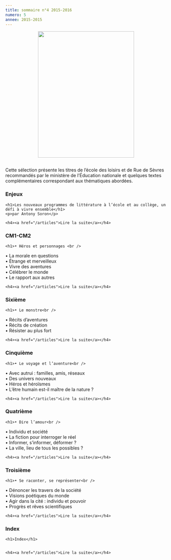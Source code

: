 ```yaml
---
title: sommaire n°4 2015-2016
numero: 5
annee: 2015-2015
---
```

  <img style="margin: 0 auto 30px; display:block;" src="/pages/static/sommaires/images/5-2015-2016-sommaire.jpg" width="300" height="395" alt=""/>
<p class="centre">Cette sélection présente les titres de l’école des loisirs et de Rue de Sèvres recommandés par le ministère de l’Éducation nationale 
  et quelques textes complémentaires correspondant aux thématiques abordées.</p>
  <h3 class="centre">Enjeux</h3>
<div class="article"> 
	
	<h1>Les nouveaux programmes de littérature à l’école et au collège, un défi à vivre ensemble</h1>
	<p>par Antony Soron</p>
	
	<h4><a href="/articles">Lire la suite</a></h4>
</div>
<h3 class="centre">CM1-CM2</h3>
<div class="article">
		
	<h1>• Héros et personnages <br />
• La morale en questions <br />
• Étrange et merveilleux<br />
• Vivre des aventures<br />
• Célébrer le monde<br />
•  Le rapport aux autres</h1>
	
	<h4><a href="/articles">Lire la suite</a></h4>
</div>

<h3 class="centre">Sixième</h3>
<div class="article">
	
	<h1>• Le monstre<br />
• Récits d’aventures<br />
• Récits de création<br />
• Résister au plus fort</h1>
	
	<h4><a href="/articles">Lire la suite</a></h4>
</div>
<h3 class="centre">Cinquième</h3>
<div class="article">
	
	<h1>• Le voyage et l’aventure<br />
• Avec autrui : familles, amis, réseaux<br />
• Des univers nouveaux<br />
• Héros et héroïsmes<br />
• L’être humain est-il maître de la nature ?</h1>
	

	<h4><a href="/articles">Lire la suite</a></h4>
</div>
<h3 class="centre">Quatrième</h3>
<div class="article">
	
	<h1>• Dire l’amour<br />
• Individu et société<br />
• La fiction pour interroger le réel<br />
• Informer, s’informer, déformer ?<br />
• La ville, lieu de tous les possibles ?</h1>
	
	<h4><a href="/articles">Lire la suite</a></h4>
</div>
<h3 class="centre">Troisième</h3>
<div class="article">
	
	<h1>• Se raconter, se représenter<br />
• Dénoncer les travers de la société<br />
• Visions poétiques du monde<br />
• Agir dans la cité : individu et pouvoir<br />
• Progrès et rêves scientifiques</h1>
	
	<h4><a href="/articles">Lire la suite</a></h4>
</div>
<h3 class="centre">Index</h3>
<div class="article">
	
	<h1>Index</h1>
	
	
	<h4><a href="/articles">Lire la suite</a></h4>
</div>
